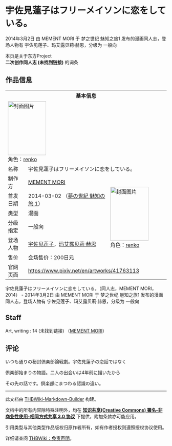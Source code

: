 # 宇佐見蓮子はフリーメイソンに恋をしている。

<!-- source html: G:\repos\THBWiki-Markdown-Builder\THBWikiMarkdown\Temp\main\c\ca\ns0%3A%E5%AE%87%E4%BD%90%E8%A6%8B%E8%93%AE%E5%AD%90%E3%81%AF%E3%83%95%E3%83%AA%E3%83%BC%E3%83%A1%E3%82%A4%E3%82%BD%E3%83%B3%E3%81%AB%E6%81%8B%E3%82%92%E3%81%97%E3%81%A6%E3%81%84%E3%82%8B%E3%80%82.html -->

2014年3月2日 由 MEMENT MORI 于 梦之世纪 魅知之旅1 发布的漫画同人志，登场人物有 宇佐见莲子、玛艾露贝莉·赫恩，分级为 一般向

本页是关于东方Project  
 **二次创作同人志 (未找到链接)** 的词条
## 作品信息

<table><tbody><tr><th colspan="3">基本信息</th></tr><tr><td class="cover-artwork-mobile" colspan="2"><a href="./文件-宇佐見蓮子はフリーメイソンに恋をしている。封面.jpg.md" class="image" title="封面图片"><img alt="封面图片" src="https://upload.thwiki.cc/thumb/1/15/%E5%AE%87%E4%BD%90%E8%A6%8B%E8%93%AE%E5%AD%90%E3%81%AF%E3%83%95%E3%83%AA%E3%83%BC%E3%83%A1%E3%82%A4%E3%82%BD%E3%83%B3%E3%81%AB%E6%81%8B%E3%82%92%E3%81%97%E3%81%A6%E3%81%84%E3%82%8B%E3%80%82%E5%B0%81%E9%9D%A2.jpg/119px-%E5%AE%87%E4%BD%90%E8%A6%8B%E8%93%AE%E5%AD%90%E3%81%AF%E3%83%95%E3%83%AA%E3%83%BC%E3%83%A1%E3%82%A4%E3%82%BD%E3%83%B3%E3%81%AB%E6%81%8B%E3%82%92%E3%81%97%E3%81%A6%E3%81%84%E3%82%8B%E3%80%82%E5%B0%81%E9%9D%A2.jpg" decoding="async" loading="lazy" width="119" height="168" srcset="https://upload.thwiki.cc/thumb/1/15/%E5%AE%87%E4%BD%90%E8%A6%8B%E8%93%AE%E5%AD%90%E3%81%AF%E3%83%95%E3%83%AA%E3%83%BC%E3%83%A1%E3%82%A4%E3%82%BD%E3%83%B3%E3%81%AB%E6%81%8B%E3%82%92%E3%81%97%E3%81%A6%E3%81%84%E3%82%8B%E3%80%82%E5%B0%81%E9%9D%A2.jpg/178px-%E5%AE%87%E4%BD%90%E8%A6%8B%E8%93%AE%E5%AD%90%E3%81%AF%E3%83%95%E3%83%AA%E3%83%BC%E3%83%A1%E3%82%A4%E3%82%BD%E3%83%B3%E3%81%AB%E6%81%8B%E3%82%92%E3%81%97%E3%81%A6%E3%81%84%E3%82%8B%E3%80%82%E5%B0%81%E9%9D%A2.jpg 1.5x, https://upload.thwiki.cc/thumb/1/15/%E5%AE%87%E4%BD%90%E8%A6%8B%E8%93%AE%E5%AD%90%E3%81%AF%E3%83%95%E3%83%AA%E3%83%BC%E3%83%A1%E3%82%A4%E3%82%BD%E3%83%B3%E3%81%AB%E6%81%8B%E3%82%92%E3%81%97%E3%81%A6%E3%81%84%E3%82%8B%E3%80%82%E5%B0%81%E9%9D%A2.jpg/238px-%E5%AE%87%E4%BD%90%E8%A6%8B%E8%93%AE%E5%AD%90%E3%81%AF%E3%83%95%E3%83%AA%E3%83%BC%E3%83%A1%E3%82%A4%E3%82%BD%E3%83%B3%E3%81%AB%E6%81%8B%E3%82%92%E3%81%97%E3%81%A6%E3%81%84%E3%82%8B%E3%80%82%E5%B0%81%E9%9D%A2.jpg 2x" data-file-width="850" data-file-height="1200"></a><div class="cover-char">角色：<a href="./Renko.md" title="Renko">renko</a></div></td>
</tr><tr><td class="label">名称</td><td colspan="2"> 宇佐見蓮子はフリーメイソンに恋をしている。 </td></tr><tr><td class="label">制作方</td><td><a href="./MEMENT_MORI.md" title="MEMENT MORI">MEMENT MORI</a></td><td class="cover-artwork" rowspan="6" style="min-width:168px;"><a href="./文件-宇佐見蓮子はフリーメイソンに恋をしている。封面.jpg.md" class="image" title="封面图片"><img alt="封面图片" src="https://upload.thwiki.cc/thumb/1/15/%E5%AE%87%E4%BD%90%E8%A6%8B%E8%93%AE%E5%AD%90%E3%81%AF%E3%83%95%E3%83%AA%E3%83%BC%E3%83%A1%E3%82%A4%E3%82%BD%E3%83%B3%E3%81%AB%E6%81%8B%E3%82%92%E3%81%97%E3%81%A6%E3%81%84%E3%82%8B%E3%80%82%E5%B0%81%E9%9D%A2.jpg/119px-%E5%AE%87%E4%BD%90%E8%A6%8B%E8%93%AE%E5%AD%90%E3%81%AF%E3%83%95%E3%83%AA%E3%83%BC%E3%83%A1%E3%82%A4%E3%82%BD%E3%83%B3%E3%81%AB%E6%81%8B%E3%82%92%E3%81%97%E3%81%A6%E3%81%84%E3%82%8B%E3%80%82%E5%B0%81%E9%9D%A2.jpg" decoding="async" loading="lazy" width="119" height="168" srcset="https://upload.thwiki.cc/thumb/1/15/%E5%AE%87%E4%BD%90%E8%A6%8B%E8%93%AE%E5%AD%90%E3%81%AF%E3%83%95%E3%83%AA%E3%83%BC%E3%83%A1%E3%82%A4%E3%82%BD%E3%83%B3%E3%81%AB%E6%81%8B%E3%82%92%E3%81%97%E3%81%A6%E3%81%84%E3%82%8B%E3%80%82%E5%B0%81%E9%9D%A2.jpg/178px-%E5%AE%87%E4%BD%90%E8%A6%8B%E8%93%AE%E5%AD%90%E3%81%AF%E3%83%95%E3%83%AA%E3%83%BC%E3%83%A1%E3%82%A4%E3%82%BD%E3%83%B3%E3%81%AB%E6%81%8B%E3%82%92%E3%81%97%E3%81%A6%E3%81%84%E3%82%8B%E3%80%82%E5%B0%81%E9%9D%A2.jpg 1.5x, https://upload.thwiki.cc/thumb/1/15/%E5%AE%87%E4%BD%90%E8%A6%8B%E8%93%AE%E5%AD%90%E3%81%AF%E3%83%95%E3%83%AA%E3%83%BC%E3%83%A1%E3%82%A4%E3%82%BD%E3%83%B3%E3%81%AB%E6%81%8B%E3%82%92%E3%81%97%E3%81%A6%E3%81%84%E3%82%8B%E3%80%82%E5%B0%81%E9%9D%A2.jpg/238px-%E5%AE%87%E4%BD%90%E8%A6%8B%E8%93%AE%E5%AD%90%E3%81%AF%E3%83%95%E3%83%AA%E3%83%BC%E3%83%A1%E3%82%A4%E3%82%BD%E3%83%B3%E3%81%AB%E6%81%8B%E3%82%92%E3%81%97%E3%81%A6%E3%81%84%E3%82%8B%E3%80%82%E5%B0%81%E9%9D%A2.jpg 2x" data-file-width="850" data-file-height="1200"></a><div class="cover-char">角色：<a href="./Renko.md" title="Renko">renko</a></div></td>
</tr><tr><td class="label">首发日期</td><td>2014-03-02&#160;（<a href="/展会作品列表?e=%E6%A2%A6%E4%B9%8B%E4%B8%96%E7%BA%AA+%E9%AD%85%E7%9F%A5%E4%B9%8B%E6%97%85%231">夢の世紀 魅知の旅 1</a>）</td></tr><tr><td class="label">类型</td><td>漫画</td></tr><tr><td class="label">分级指定</td><td>一般向</td></tr><tr><td class="label">登场人物</td><td><a href="./宇佐见莲子.md" title="宇佐见莲子">宇佐见莲子</a>，<a href="./玛艾露贝莉·赫恩.md" title="玛艾露贝莉·赫恩">玛艾露贝莉·赫恩</a></td></tr><tr><td class="label">售价</td><td>会场售价：200日元</td></tr>
<tr><td class="label">官网页面</td><td colspan="2"><a rel="nofollow" class="external free" href="https://www.pixiv.net/en/artworks/41763113">https://www.pixiv.net/en/artworks/41763113</a></td></tr></tbody></table>

宇佐見蓮子はフリーメイソンに恋をしている。（同人志，MEMENT MORI，2014） - 2014年3月2日 由 MEMENT MORI 于 梦之世纪 魅知之旅1 发布的漫画同人志，登场人物有 宇佐见莲子、玛艾露贝莉·赫恩，分级为 一般向
## Staff
Art, writing
: 14 (未找到链接) （[MEMENT MORI](./MEMENT_MORI.md)）

## 评论
  
いつも通りの秘封倶楽部論戦劇。宇佐見蓮子の恋話ではなく  

倶楽部始まりの物語。二人の出会いは4年前に描いたから  

その先の話です。倶楽部にまつわる認識の違い。
  
  
  

  





---

此文档由 [THBWiki-Markdown-Builder](https://github.com/Delsin-Yu/THBWiki-Markdown-Builder) 构建。

文档中的所有内容除特殊注明外，均在 [**知识共享(Creative Commons) 署名-非商业性使用-相同方式共享 3.0 协议**](https://creativecommons.org/licenses/by-sa/3.0/deed.zh-hans) 下提供，附加条款亦可能应用。

引用类型与其他类型作品版权归原作者所有，如有作者授权则遵照授权协议使用。

详细请查阅 [THBWiki：免责声明](https://thbwiki.cc/THBWiki:%E5%85%8D%E8%B4%A3%E5%A3%B0%E6%98%8E)。

